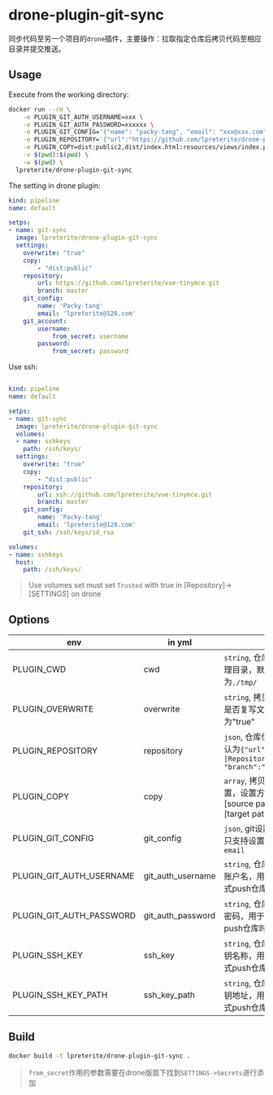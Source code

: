 # drone-plugin-git-sync

同步代码至另一个项目的`drone`插件，主要操作：拉取指定仓库后拷贝代码至相应目录并提交推送。

## Usage

Execute from the working directory:

```sh
docker run --rm \
    -e PLUGIN_GIT_AUTH_USERNAME=xxx \
    -e PLUGIN_GIT_AUTH_PASSWORD=xxxxxx \
    -e PLUGIN_GIT_CONFIG='{"name": "packy-tang", "email": "xxx@xxx.com"}' \
    -e PLUGIN_REPOSITORY='{"url":"https://github.com/lpreterite/drone-plugin-git-sync.git", "branch":"master"}' \
    -e PLUGIN_COPY=dist:public2,dist/index.html:resources/views/index.php \
    -v $(pwd):$(pwd) \
    -w $(pwd) \
  lpreterite/drone-plugin-git-sync
```

The setting in drone plugin:

```yml
kind: pipeline
name: default

setps:
- name: git-sync
  image: lpreterite/drone-plugin-git-sync
  settings:
    overwrite: "true"
    copy:
        - "dist:public"
    repository:
        url: https://github.com/lpreterite/vue-tinymce.git
        branch: master
    git_config:
        name: 'Packy-tang'
        email: 'lpreterite@126.com'
    git_account:
        username:
            from_secret: username
        password:
            from_secret: password
```

Use ssh:

```yml

kind: pipeline
name: default

setps:
- name: git-sync
  image: lpreterite/drone-plugin-git-sync
  volumes:
  - name: sshkeys
    path: /ssh/keys/
  settings:
    overwrite: "true"
    copy:
        - "dist:public"
    repository:
        url: ssh://github.com/lpreterite/vue-tinymce.git
        branch: master
    git_config:
        name: 'Packy-tang'
        email: 'lpreterite@126.com'
    git_ssh: /ssh/keys/id_rsa

volumes:
- name: sshkeys
  host:
    path: /ssh/keys/
```

> Use volumes set must set `Trusted` with true in [Repository]->[SETTINGS] on drone

## Options

| env                      | in yml            |                                                                        |
|--------------------------|-------------------|------------------------------------------------------------------------|
| PLUGIN_CWD               | cwd               | `string`, 仓库下载处理目录，默认为`./tmp/`                              |
| PLUGIN_OVERWRITE         | overwrite         | `string`, 拷贝文件时是否复写文件，默认为"true"                          |
| PLUGIN_REPOSITORY        | repository        | `json`, 仓库信息，默认为`{"url":"[Repository Url]", "branch":"master"}` |
| PLUGIN_COPY              | copy              | `array`, 拷贝文件的设置，设置方式为："[source path]:[target path]"       |
| PLUGIN_GIT_CONFIG        | git_config        | `json`, git设置，目前只支持设置`name`和`email`                          |
| PLUGIN_GIT_AUTH_USERNAME | git_auth_username | `string`, 仓库授权的账户名，用于http方式push仓库时使用                  |
| PLUGIN_GIT_AUTH_PASSWORD | git_auth_password | `string`, 仓库授权的密码，用于http方式push仓库时使用                    |
| PLUGIN_SSH_KEY           | ssh_key           | `string`, 仓库授权私钥名称，用于ssh方式push仓库时使用                   |
| PLUGIN_SSH_KEY_PATH      | ssh_key_path      | `string`, 仓库授权私钥地址，用于ssh方式push仓库时使用                   |

## Build

```sh
docker build -t lpreterite/drone-plugin-git-sync .
```

> `from_secret`作用的参数需要在drone版面下找到`SETTINGS->Secrets`进行添加